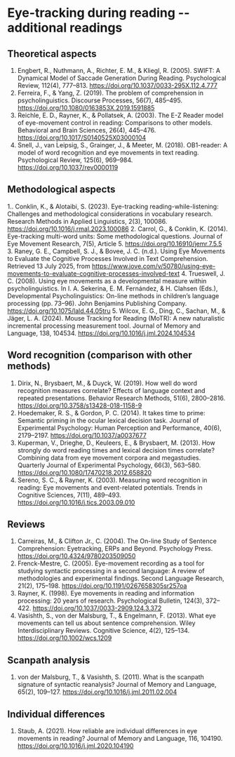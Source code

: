 # Eye-tracking during reading -- additional readings

## Theoretical aspects

1. Engbert, R., Nuthmann, A., Richter, E. M., & Kliegl, R. (2005). SWIFT: A Dynamical Model of Saccade Generation During Reading. Psychological Review, 112(4), 777–813. https://doi.org/10.1037/0033-295X.112.4.777
2. Ferreira, F., & Yang, Z. (2019). The problem of comprehension in psycholinguistics. Discourse Processes, 56(7), 485–495. https://doi.org/10.1080/0163853X.2019.1591885
3. Reichle, E. D., Rayner, K., & Pollatsek, A. (2003). The E-Z Reader model of eye-movement control in reading: Comparisons to other models. Behavioral and Brain Sciences, 26(4), 445–476. https://doi.org/10.1017/S0140525X03000104
4. Snell, J., van Leipsig, S., Grainger, J., & Meeter, M. (2018). OB1-reader: A model of word recognition and eye movements in text reading. Psychological Review, 125(6), 969–984. https://doi.org/10.1037/rev0000119

## Methodological aspects

1.. Conklin, K., & Alotaibi, S. (2023). Eye-tracking reading-while-listening: Challenges and methodological considerations in vocabulary research. Research Methods in Applied Linguistics, 2(3), 100086. https://doi.org/10.1016/j.rmal.2023.100086
2. Carrol, G., & Conklin, K. (2014). Eye-tracking multi-word units: Some methodological questions. Journal of Eye Movement Research, 7(5), Article 5. https://doi.org/10.16910/jemr.7.5.5
3. Raney, G. E., Campbell, S. J., & Bovee, J. C. (n.d.). Using Eye Movements to Evaluate the Cognitive Processes Involved in Text Comprehension. Retrieved 13 July 2025, from https://www.jove.com/v/50780/using-eye-movements-to-evaluate-cognitive-processes-involved-text
4. Trueswell, J. C. (2008). Using eye movements as a developmental measure within psycholinguistics. In I. A. Sekerina, E. M. Fernández, & H. Clahsen (Eds.), Developmental Psycholinguistics: On-line methods in children’s language processing (pp. 73–96). John Benjamins Publishing Company. https://doi.org/10.1075/lald.44.05tru
5. Wilcox, E. G., Ding, C., Sachan, M., & Jäger, L. A. (2024). Mouse Tracking for Reading (MoTR): A new naturalistic incremental processing measurement tool. Journal of Memory and Language, 138, 104534. https://doi.org/10.1016/j.jml.2024.104534

## Word recognition (comparison with other methods)

1. Dirix, N., Brysbaert, M., & Duyck, W. (2019). How well do word recognition measures correlate? Effects of language context and repeated presentations. Behavior Research Methods, 51(6), 2800–2816. https://doi.org/10.3758/s13428-018-1158-9
2. Hoedemaker, R. S., & Gordon, P. C. (2014). It takes time to prime: Semantic priming in the ocular lexical decision task. Journal of Experimental Psychology: Human Perception and Performance, 40(6), 2179–2197. https://doi.org/10.1037/a0037677
3. Kuperman, V., Drieghe, D., Keuleers, E., & Brysbaert, M. (2013). How strongly do word reading times and lexical decision times correlate? Combining data from eye movement corpora and megastudies. Quarterly Journal of Experimental Psychology, 66(3), 563–580. https://doi.org/10.1080/17470218.2012.658820
4. Sereno, S. C., & Rayner, K. (2003). Measuring word recognition in reading: Eye movements and event-related potentials. Trends in Cognitive Sciences, 7(11), 489–493. https://doi.org/10.1016/j.tics.2003.09.010

## Reviews

1. Carreiras, M., & Clifton Jr., C. (2004). The On-line Study of Sentence Comprehension: Eyetracking, ERPs and Beyond. Psychology Press. https://doi.org/10.4324/9780203509050
2. Frenck-Mestre, C. (2005). Eye-movement recording as a tool for studying syntactic processing in a second language: A review of methodologies and experimental findings. Second Language Research, 21(2), 175–198. https://doi.org/10.1191/0267658305sr257oa
3. Rayner, K. (1998). Eye movements in reading and information processing: 20 years of research. Psychological Bulletin, 124(3), 372–422. https://doi.org/10.1037/0033-2909.124.3.372
4. Vasishth, S., von der Malsburg, T., & Engelmann, F. (2013). What eye movements can tell us about sentence comprehension. Wiley Interdisciplinary Reviews. Cognitive Science, 4(2), 125–134. https://doi.org/10.1002/wcs.1209

## Scanpath analysis

1. von der Malsburg, T., & Vasishth, S. (2011). What is the scanpath signature of syntactic reanalysis? Journal of Memory and Language, 65(2), 109–127. https://doi.org/10.1016/j.jml.2011.02.004

## Individual differences

1. Staub, A. (2021). How reliable are individual differences in eye movements in reading? Journal of Memory and Language, 116, 104190. https://doi.org/10.1016/j.jml.2020.104190
